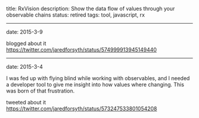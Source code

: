 title: RxVision
description: Show the data flow of values through your observable chains
status: retired
tags: tool, javascript, rx

---
date: 2015-3-9

blogged about it
https://twitter.com/jaredforsyth/status/574999913945149440

---
date: 2015-3-4

I was fed up with flying blind while working with observables, and I needed a developer tool to give me insight into how values where changing. This was born of that frustration.

tweeted about it https://twitter.com/jaredforsyth/status/573247533801054208